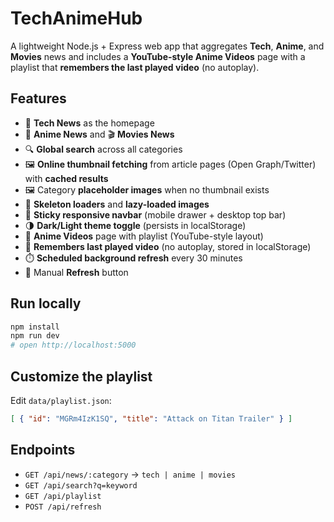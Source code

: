 # TechAnimeHub

A lightweight Node.js + Express web app that aggregates **Tech**, **Anime**, and **Movies** news and includes a **YouTube-style Anime Videos** page with a playlist that **remembers the last played video** (no autoplay).

## Features
- 📰 **Tech News** as the homepage
- 🌸 **Anime News** and 🎬 **Movies News**
- 🔍 **Global search** across all categories
- 🖼️ **Online thumbnail fetching** from article pages (Open Graph/Twitter) with **cached results**
- 🖼️ Category **placeholder images** when no thumbnail exists
- 🧱 **Skeleton loaders** and **lazy-loaded images**
- 📌 **Sticky responsive navbar** (mobile drawer + desktop top bar)
- 🌗 **Dark/Light theme toggle** (persists in localStorage)
- 🎥 **Anime Videos** page with playlist (YouTube-style layout)
- 🧠 **Remembers last played video** (no autoplay, stored in localStorage)
- ⏱️ **Scheduled background refresh** every 30 minutes
- 🔄 Manual **Refresh** button

## Run locally
```bash
npm install
npm run dev
# open http://localhost:5000
```

## Customize the playlist
Edit `data/playlist.json`:
```json
[ { "id": "MGRm4IzK1SQ", "title": "Attack on Titan Trailer" } ]
```

## Endpoints
- `GET /api/news/:category` → `tech | anime | movies`
- `GET /api/search?q=keyword`
- `GET /api/playlist`
- `POST /api/refresh`
